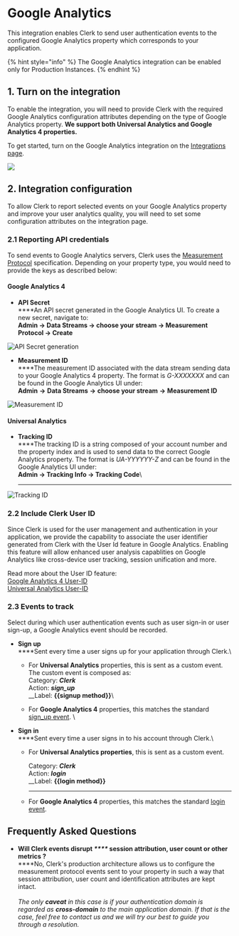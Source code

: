 # Google Analytics

This integration enables Clerk to send  user authentication events to the configured Google Analytics property which corresponds to your application.

{% hint style="info" %}
&#x20;The Google Analytics integration can be enabled only for Production Instances.
{% endhint %}

## 1. Turn on the integration

To enable the integration, you will need to provide Clerk with the required Google Analytics configuration attributes depending on the type of Google Analytics property. **We support both Universal Analytics and Google Analytics 4 properties.**

To get started, turn on the Google Analytics integration on the [Integrations page](https://dashboard.clerk.dev/last-active?path=integrations).

![](../.gitbook/assets/screely-1639509148300.png)

## 2. Integration configuration

To allow Clerk to report selected events on your Google Analytics property and improve your user analytics quality, you will need to set some configuration attributes on the integration page.

### 2.1 Reporting API credentials

To send events to Google Analytics servers, Clerk uses the [Measurement Protocol](https://developers.google.com/analytics/devguides/collection/protocol/v1) specification. Depending on your property type, you would need to provide the keys as described below:

#### Google Analytics 4&#x20;

* **API Secret**\
  ****An API secret generated in the Google Analytics UI. To create a new secret, navigate to:\
  **Admin → Data Streams → choose your stream → Measurement Protocol → Create**

![API Secret generation](../.gitbook/assets/api\_secret.gif)

* **Measurement ID**\
  ****The measurement ID associated with the data stream sending data to your Google Analytics 4 property. The format is _G-XXXXXXX_ and can be found in the Google Analytics UI under:\
  **Admin** **→** **Data Streams** **→** **choose your stream** **→** **Measurement ID**

![Measurement ID](../.gitbook/assets/measurement\_id.gif)

#### Universal Analytics

* **Tracking ID**\
  ****The tracking ID is a string composed of your account number and the property index and is used to send data to the correct Google Analytics property. The format is _UA-YYYYYY-Z_ and can be found in the Google Analytics UI under:\
  **Admin → Tracking Info → Tracking Code**\
  ****

![Tracking ID](<../.gitbook/assets/image (5).png>)

### 2.2 Include Clerk User ID

Since Clerk is used for the user management and authentication in your application, we provide the capability to associate the user identifier generated from Clerk with the User Id feature in Google Analytics. Enabling this feature will allow enhanced user analysis capablities on Google Analytics like cross-device user tracking, session unification and more.

Read more about the User ID feature:\
[Google Analytics 4 User-ID\
](https://support.google.com/analytics/answer/9213390)[Universal Analytics User-ID](https://support.google.com/analytics/answer/3123662?hl=en)

### 2.3 Events to track

Select during which user authentication events such as user sign-in or user sign-up, a Google Analytics event should be recorded.

* **Sign up**\
  ****Sent every time a user signs up for your application through Clerk.\

  * For **Universal Analytics** properties, this is sent as a custom event.\
    The custom event is composed as:\
    Category: _**Clerk**_\
    Action: _**sign\_up**_\
    __Label: **{{signup method}}**\

  * For **Google Analytics 4** properties, this matches the standard [sign\_up event](https://developers.google.com/analytics/devguides/collection/ga4/reference/events#sign\_up). \

* **Sign in**\
  ****Sent every time a user signs in to his account through Clerk.\

  *   &#x20;For **Universal Analytics properties**, this is sent as a custom event.

      Category: _**Clerk**_\
      Action: _**login**_\
      __Label: **{{login method}}**

      ****
  * For **Google Analytics 4** properties, this matches the standard [login event](https://developers.google.com/analytics/devguides/collection/ga4/reference/events#login).

## Frequently Asked Questions

* **Will Clerk events disrupt **_****_** session attribution, user count or other metrics  ?**\
  ****No, Clerk's production architecture allows us to configure the measurement protocol events sent to your property in such a way that session attribution, user count and identification attributes are kept intact. \
  \
  _The only **caveat** in this case is if your authentication domain is regarded as **cross-domain** to the main application domain. If that is the case, feel free to contact us and we will try our best to guide you through a resolution._

